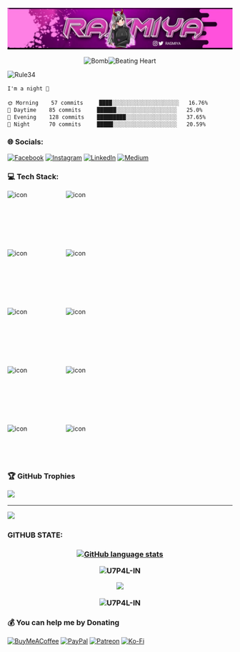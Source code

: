 <p align="center"><img src="https://github.com/RASHMIYA-SHOHA/RASHMIYA-SHOHA/blob/master/Image/IMG_20231006_234555_432.jpg">

<p align="center">
<img src="https://raw.githubusercontent.com/Tarikul-Islam-Anik/Animated-Fluent-Emojis/master/Emojis/Smilies/Bomb.png" alt="Bomb" width="25" height="25" /><img src="https://raw.githubusercontent.com/Tarikul-Islam-Anik/Animated-Fluent-Emojis/master/Emojis/Smilies/Beating%20Heart.png" alt="Beating Heart" width="25" height="25" />


![Rule34](https://count.getloli.com/get/@RASHMIYA-SHOHA?theme=rule34)

```text
I'm a night 🦉

🌞 Morning    57 commits     ████░░░░░░░░░░░░░░░░░░░░░   16.76%
🌆 Daytime    85 commits     ██████░░░░░░░░░░░░░░░░░░░   25.0%
🌃 Evening    128 commits    █████████░░░░░░░░░░░░░░░░   37.65%
🌙 Night      70 commits     █████░░░░░░░░░░░░░░░░░░░░   20.59%

```

### 🌐 Socials:
[![Facebook](https://img.shields.io/badge/Facebook-%231877F2.svg?logo=Facebook&logoColor=white)](https://facebook.com/N/h) [![Instagram](https://img.shields.io/badge/Instagram-%23E4405F.svg?logo=Instagram&logoColor=white)](https://instagram.com/N/n) [![LinkedIn](https://img.shields.io/badge/LinkedIn-%230077B5.svg?logo=linkedin&logoColor=white)](https://linkedin.com/in/N/n) [![Medium](https://img.shields.io/badge/Medium-12100E?logo=medium&logoColor=white)](https://medium.com/@N/n) 

### 💻 Tech Stack:

<p align="center">
<div style="display: flex;"><img src="https://techstack-generator.vercel.app/js-icon.svg" alt="icon" width="81" style="width: 81px; height: 81px; margin-right: 50px; margin-bottom: 50px;" /><img src="https://techstack-generator.vercel.app/ts-icon.svg" alt="icon" width="81" style="width: 81px; height: 81px; margin-right: 0px; margin-bottom: 50px;" /></div><div style="display: flex;"><img src="https://techstack-generator.vercel.app/rescript-icon.svg" alt="icon" width="81" style="width: 81px; height: 81px; margin-right: 50px; margin-bottom: 50px;" /><img src="https://techstack-generator.vercel.app/csharp-icon.svg" alt="icon" width="81" style="width: 81px; height: 81px; margin-right: 0px; margin-bottom: 50px;" /></div><div style="display: flex;"><img src="https://techstack-generator.vercel.app/react-icon.svg" alt="icon" width="81" style="width: 81px; height: 81px; margin-right: 50px; margin-bottom: 50px;" /><img src="https://techstack-generator.vercel.app/python-icon.svg" alt="icon" width="81" style="width: 81px; height: 81px; margin-right: 0px; margin-bottom: 50px;" /></div><div style="display: flex;"><img src="https://techstack-generator.vercel.app/cpp-icon.svg" alt="icon" width="81" style="width: 81px; height: 81px; margin-right: 50px; margin-bottom: 50px;" /><img src="https://techstack-generator.vercel.app/java-icon.svg" alt="icon" width="81" style="width: 81px; height: 81px; margin-right: 0px; margin-bottom: 50px;" /></div><div style="display: flex;"><img src="https://techstack-generator.vercel.app/prettier-icon.svg" alt="icon" width="81" style="width: 81px; height: 81px; margin-right: 50px; margin-bottom: 0px;" /><img src="https://techstack-generator.vercel.app/kubernetes-icon.svg" alt="icon" width="81" style="width: 81px; height: 81px; margin-right: 0px; margin-bottom: 0px;" /></div>

### 🏆 GitHub Trophies
![](https://github-profile-trophy.vercel.app/?username=Rashmiya-Shoha&theme=radical&no-frame=false&no-bg=false&margin-w=4)

---
[![](https://visitcount.itsvg.in/api?id=Rashmiya-Shoha&icon=0&color=0)](https://visitcount.itsvg.in)

### GITHUB STATE:

<h3 align="center">

<a href="https://github.com/anuraghazra/github-readme-stats">
            <img src="https://github-readme-stats.vercel.app/api/top-langs/?username=RASHMIYA-SHOHA&theme=dark&border_radius=10&hide_title=true&layout=compact&langs_count=20" alt="GitHub language stats" width="400">
        </a>
    </div>


![U7P4L-IN](https://github-readme-stats.vercel.app/api?username=RASHMIYA-SHOHA&theme=dark&hide_border=false&include_all_commits=false&count_private=false)<br/>

<img src="https://metrics.lecoq.io/RASHMIYA-SHOHA?template=classic&achievements=1&achievements.threshold=C&achievements.secrets=true&achievements.display=compact&achievements.limit=0&config.timezone=Asia%2FDhaka">
</p>  
  
![U7P4L-IN](https://github-readme-streak-stats.herokuapp.com/?user=RASHMIYA-SHOHA&theme=dark&hide_border=false)<br/>

  ### 💰 You can help me by Donating
  [![BuyMeACoffee](https://img.shields.io/badge/Buy%20Me%20a%20Coffee-ffdd00?style=for-the-badge&logo=buy-me-a-coffee&logoColor=black)](https://buymeacoffee.com/N/h) [![PayPal](https://img.shields.io/badge/PayPal-00457C?style=for-the-badge&logo=paypal&logoColor=white)](https://paypal.me/N/n) [![Patreon](https://img.shields.io/badge/Patreon-F96854?style=for-the-badge&logo=patreon&logoColor=white)](https://patreon.com/N/h) [![Ko-Fi](https://img.shields.io/badge/Ko--fi-F16061?style=for-the-badge&logo=ko-fi&logoColor=white)](https://ko-fi.com/N/h) 

  
<!-- Proudly created with GPRM ( https://gprm.itsvg.in ) -->
